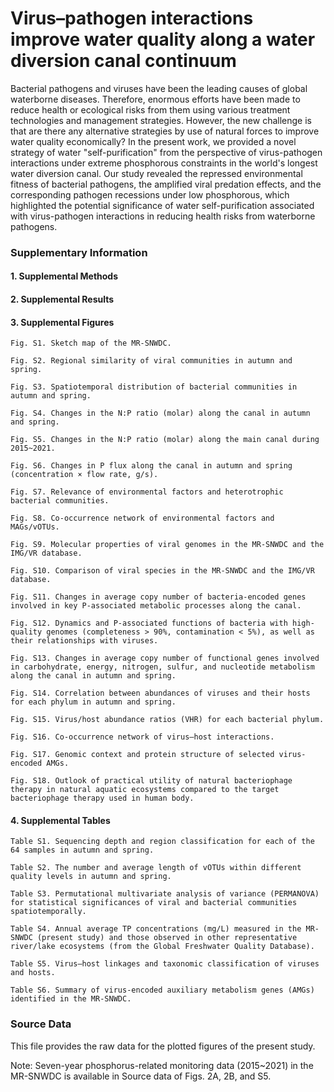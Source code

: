 # Virus–pathogen interactions improve water quality along a water diversion canal continuum

Bacterial pathogens and viruses have been the leading causes of global waterborne diseases. Therefore, enormous efforts have been made to reduce health or ecological risks from them using various treatment technologies and management strategies. However, the new challenge is that are there any alternative strategies by use of natural forces to improve water quality economically? In the present work, we provided a novel strategy of water "self-purification" from the perspective of virus-pathogen interactions under extreme phosphorous constraints in the world's longest water diversion canal. Our study revealed the repressed environmental fitness of bacterial pathogens, the amplified viral predation effects, and the corresponding pathogen recessions under low phosphorous, which highlighted the potential significance of water self-purification associated with virus-pathogen interactions in reducing health risks from waterborne pathogens.




### Supplementary Information

  #### 1. Supplemental Methods

  #### 2. Supplemental Results

  #### 3. Supplemental Figures

    Fig. S1. Sketch map of the MR-SNWDC. 

    Fig. S2. Regional similarity of viral communities in autumn and spring. 

    Fig. S3. Spatiotemporal distribution of bacterial communities in autumn and spring.

    Fig. S4. Changes in the N:P ratio (molar) along the canal in autumn and spring.
    
    Fig. S5. Changes in the N:P ratio (molar) along the main canal during 2015~2021.
    
    Fig. S6. Changes in P flux along the canal in autumn and spring (concentration × flow rate, g/s).
    
    Fig. S7. Relevance of environmental factors and heterotrophic bacterial communities.
    
    Fig. S8. Co-occurrence network of environmental factors and MAGs/vOTUs.

    Fig. S9. Molecular properties of viral genomes in the MR-SNWDC and the IMG/VR database. 

    Fig. S10. Comparison of viral species in the MR-SNWDC and the IMG/VR database. 

    Fig. S11. Changes in average copy number of bacteria-encoded genes involved in key P-associated metabolic processes along the canal. 

    Fig. S12. Dynamics and P-associated functions of bacteria with high-quality genomes (completeness > 90%, contamination < 5%), as well as their relationships with viruses. 

    Fig. S13. Changes in average copy number of functional genes involved in carbohydrate, energy, nitrogen, sulfur, and nucleotide metabolism along the canal in autumn and spring.

    Fig. S14. Correlation between abundances of viruses and their hosts for each phylum in autumn and spring.

    Fig. S15. Virus/host abundance ratios (VHR) for each bacterial phylum.
    
    Fig. S16. Co-occurrence network of virus–host interactions.

    Fig. S17. Genomic context and protein structure of selected virus-encoded AMGs. 

    Fig. S18. Outlook of practical utility of natural bacteriophage therapy in natural aquatic ecosystems compared to the target bacteriophage therapy used in human body. 

  #### 4. Supplemental Tables

    Table S1. Sequencing depth and region classification for each of the 64 samples in autumn and spring.

    Table S2. The number and average length of vOTUs within different quality levels in autumn and spring.

    Table S3. Permutational multivariate analysis of variance (PERMANOVA) for statistical significances of viral and bacterial communities spatiotemporally.

    Table S4. Annual average TP concentrations (mg/L) measured in the MR-SNWDC (present study) and those observed in other representative river/lake ecosystems (from the Global Freshwater Quality Database).

    Table S5. Virus–host linkages and taxonomic classification of viruses and hosts.

    Table S6. Summary of virus-encoded auxiliary metabolism genes (AMGs) identified in the MR-SNWDC.



### Source Data

This file provides the raw data for the plotted figures of the present study.

Note: Seven-year phosphorus-related monitoring data (2015~2021) in the MR-SNWDC is available in Source data of Figs. 2A, 2B, and S5.
